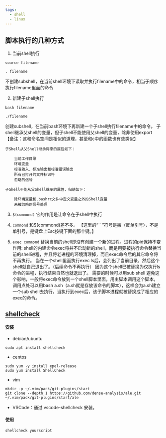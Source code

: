 ```yaml
---
tags:
  - shell
  - linux
---
```


## 脚本执行的几种方式 

1. 当前shell执行

```shell
source filename

. filename
```


不创建subshell，在当前shell环境下读取并执行filename中的命令，相当于顺序执行filename里面的命令

2. 新建子shell执行
   
```shell
bash filename

./filename
```

创建subshell，在当前bash环境下再新建一个子shell执行filename中的命令。
子shell继承父shell的变量，但子shell不能使用父shell的变量，除非使用export
【备注：这和命名空间是相似的道理，甚至和c中的函数也有些类似】

    子Shell从父Shell继承得来的属性如下：

        当前工作目录
        环境变量
        标准输入、标准输出和标准错误输出
        所有已打开的文件标识符
        忽略的信号

    子Shell不能从父Shell继承的属性，归纳如下：

        除环境变量和.bashrc文件中定义变量之外的Shell变量
        未被忽略的信号处理

3. `$(commond)`
它的作用是让命令在子shell中执行

4. `commond`
和$(commond)差不多。
【这里的“ ` ”符号是撇（反单引号），不是单引号，是键盘上Esc按键下面的那个键。】

5. `exec commond`
替换当前的shell却没有创建一个新的进程。进程的pid保持不变
作用:
shell的内建命令exec将并不启动新的shell，而是用要被执行命令替换当前的shell进程，并且将老进程的环境清理掉，而且exec命令后的其它命令将不再执行。
当在一个shell里面执行exec ls后，会列出了当前目录，然后这个shell就自己退出了。（后续命令不再执行）
因为这个shell已被替换为仅执行ls命令的进程，执行结束自然也就退出了。
需要的时候可以用sub shell 避免这个影响，一般将exec命令放到一个shell脚本里面，用主脚本调用这个脚本，调用点处可以用bash a.sh（a.sh就是存放该命令的脚本），这样会为a.sh建立一个sub shell去执行，当执行到exec后，该子脚本进程就被替换成了相应的exec的命令。

## [shellcheck](https://github.com/koalaman/shellcheck)

#### 安装

- debian/ubuntu

```shell
sudo apt install shellcheck
```

- centos

```shell
sudo yum -y install epel-release
sudo yum install ShellCheck
```

- vim

```shell
mkdir -p ~/.vim/pack/git-plugins/start
git clone --depth 1 https://github.com/dense-analysis/ale.git ~/.vim/pack/git-plugins/start/ale
```

- VSCode：通过 vscode-shellcheck 安装。

#### 使用

```shell
shellcheck yourscript
```



